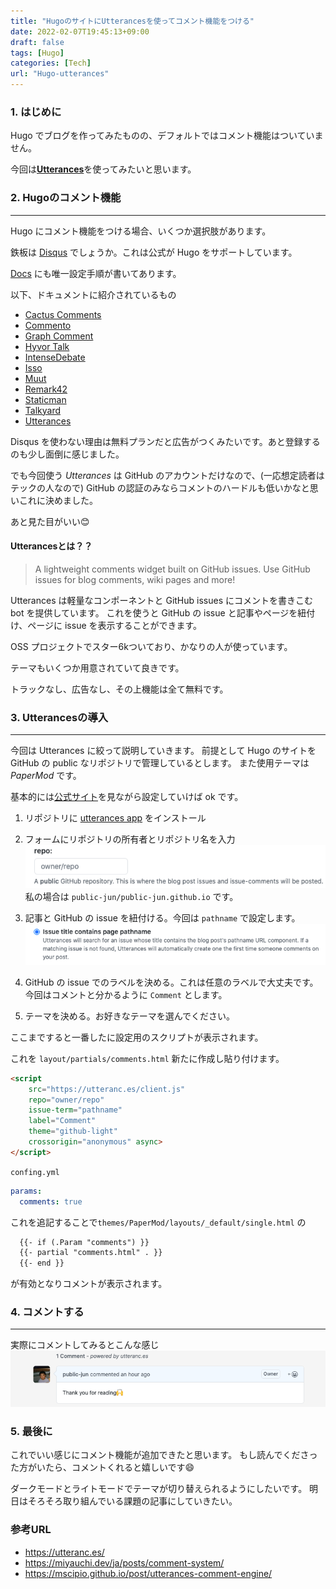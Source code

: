 ```yaml
---
title: "HugoのサイトにUtterancesを使ってコメント機能をつける"
date: 2022-02-07T19:45:13+09:00
draft: false
tags: [Hugo] 
categories: [Tech]
url: "Hugo-utterances"
---
```


### 1. はじめに
Hugo でブログを作ってみたものの、デフォルトではコメント機能はついていません。

今回は[**Utterances**](https://utteranc.es/)を使ってみたいと思います。

### 2. Hugoのコメント機能
* * *
Hugo にコメント機能をつける場合、いくつか選択肢があります。

鉄板は [Disqus](https://disqus.com/) でしょうか。これは公式が Hugo をサポートしています。

[Docs](https://gohugo.io/content-management/comments/) にも唯一設定手順が書いてあります。

以下、ドキュメントに紹介されているもの
- [Cactus Comments](https://cactus.chat/docs/integrations/hugo/)
- [Commento](https://commento.io/)
- [Graph Comment](https://graphcomment.com/)
- [Hyvor Talk](https://talk.hyvor.com/)
- [IntenseDebate](https://intensedebate.com/)
- [Isso](https://posativ.org/isso/)
- [Muut](https://muut.com/)
- [Remark42](https://remark42.com/)
- [Staticman](https://staticman.net/)
- [Talkyard](https://www.talkyard.io/blog-comments)
- [Utterances](https://utteranc.es/)

Disqus を使わない理由は無料プランだと広告がつくみたいです。あと登録するのも少し面倒に感じました。

でも今回使う *Utterances* は GitHub のアカウントだけなので、(一応想定読者はテックの人なので) GitHub の認証のみならコメントのハードルも低いかなと思いこれに決めました。

あと見た目がいい:blush:

#### Utterancesとは？？
> A lightweight comments widget built on GitHub issues. Use GitHub issues for blog comments, wiki pages and more!

Utterances は軽量なコンポーネントと GitHub issues にコメントを書きこむ bot を提供しています。
これを使うと GitHub の issue と記事やページを紐付け、ページに issue を表示することができます。

OSS プロジェクトでスター6kついており、かなりの人が使っています。

テーマもいくつか用意されていて良きです。

トラックなし、広告なし、その上機能は全て無料です。

### 3. Utterancesの導入
* * *
今回は Utterances に絞って説明していきます。
前提として Hugo のサイトを GitHub の public なリポジトリで管理しているとします。
また使用テーマは *PaperMod* です。

基本的には[公式サイト](https://utteranc.es/)を見ながら設定していけば ok です。

1. リポジトリに [utterances app](https://github.com/apps/utterances) をインストール

2. フォームにリポジトリの所有者とリポジトリ名を入力
![form-repo](./repo.png)
私の場合は `public-jun/public-jun.github.io` です。

3. 記事と GitHub の issue を紐付ける。今回は `pathname` で設定します。
![pathname](./pathname.png)

4. GitHub の issue でのラベルを決める。これは任意のラベルで大丈夫です。今回はコメントと分かるように `Comment` とします。

5. テーマを決める。お好きなテーマを選んでください。

ここまですると一番したに設定用のスクリプトが表示されます。

これを `layout/partials/comments.html` 新たに作成し貼り付けます。
```html
<script
	src="https://utteranc.es/client.js"
	repo="owner/repo"
	issue-term="pathname"
	label="Comment"
	theme="github-light"
	crossorigin="anonymous" async>
</script>
```

`confing.yml`
```yml
params:
  comments: true
```

これを追記することで`themes/PaperMod/layouts/_default/single.html` の
```html
  {{- if (.Param "comments") }}
  {{- partial "comments.html" . }}
  {{- end }}
```
が有効となりコメントが表示されます。

### 4. コメントする
* * *
実際にコメントしてみるとこんな感じ
![comment](./comment.png)

### 5. 最後に
これでいい感じにコメント機能が追加できたと思います。
もし読んでくださった方がいたら、コメントくれると嬉しいです:smile:

ダークモードとライトモードでテーマが切り替えられるようにしたいです。
明日はそろそろ取り組んでいる課題の記事にしていきたい。

### 参考URL
- https://utteranc.es/
- https://miyauchi.dev/ja/posts/comment-system/
- https://mscipio.github.io/post/utterances-comment-engine/
